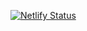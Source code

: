 [![Netlify Status](https://api.netlify.com/api/v1/badges/072f5ba3-dcf5-46fc-844d-f4492af9bbdc/deploy-status)](https://app.netlify.com/sites/dazzling-florentine-f947e5/deploys)
